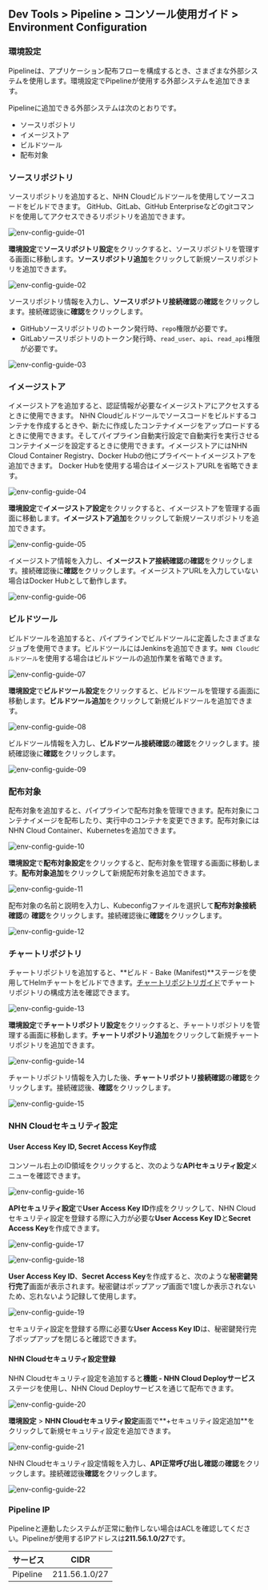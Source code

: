 ## Dev Tools > Pipeline > コンソール使用ガイド > Environment Configuration

### 環境設定

Pipelineは、アプリケーション配布フローを構成するとき、さまざまな外部システムを使用します。環境設定でPipelineが使用する外部システムを追加できます。

Pipelineに追加できる外部システムは次のとおりです。
- ソースリポジトリ
- イメージストア
- ビルドツール
- 配布対象

### ソースリポジトリ

ソースリポジトリを追加すると、NHN Cloudビルドツールを使用してソースコードをビルドできます。 GitHub、GitLab、GitHub Enterpriseなどのgitコマンドを使用してアクセスできるリポジトリを追加できます。

![env-config-guide-01](http://static.toastoven.net/prod_pipeline/2023-03-28/env-config-guide-01.png)

**環境設定**で**ソースリポジトリ設定**をクリックすると、ソースリポジトリを管理する画面に移動します。**ソースリポジトリ追加**をクリックして新規ソースリポジトリを追加できます。

![env-config-guide-02](http://static.toastoven.net/prod_pipeline/2023-03-28/env-config-guide-02.png)

ソースリポジトリ情報を入力し、**ソースリポジトリ接続確認**の**確認**をクリックします。接続確認後に**確認**をクリックします。
- GitHubソースリポジトリのトークン発行時、`repo`権限が必要です。
- GitLabソースリポジトリのトークン発行時、`read_user`、`api`、`read_api`権限が必要です。

![env-config-guide-03](http://static.toastoven.net/prod_pipeline/2023-03-28/env-config-guide-03.png)

### イメージストア

イメージストアを追加すると、認証情報が必要なイメージストアにアクセスするときに使用できます。 NHN Cloudビルドツールでソースコードをビルドするコンテナを作成するときや、新たに作成したコンテナイメージをアップロードするときに使用できます。そしてパイプライン自動実行設定で自動実行を実行させるコンテナイメージを設定するときに使用できます。イメージストアにはNHN Cloud Container Registry、Docker Hubの他にプライベートイメージストアを追加できます。 Docker Hubを使用する場合はイメージストアURLを省略できます。

![env-config-guide-04](http://static.toastoven.net/prod_pipeline/2023-03-28/env-config-guide-04.png)

**環境設定**で**イメージストア設定**をクリックすると、イメージストアを管理する画面に移動します。**イメージストア追加**をクリックして新規ソースリポジトリを追加できます。

![env-config-guide-05](http://static.toastoven.net/prod_pipeline/2023-03-28/env-config-guide-05.png)

イメージストア情報を入力し、**イメージストア接続確認**の**確認**をクリックします。接続確認後に**確認**をクリックします。イメージストアURLを入力していない場合はDocker Hubとして動作します。

![env-config-guide-06](http://static.toastoven.net/prod_pipeline/2023-03-28/env-config-guide-06.png)

### ビルドツール

ビルドツールを追加すると、パイプラインでビルドツールに定義したさまざまなジョブを使用できます。ビルドツールにはJenkinsを追加できます。`NHN Cloudビルドツール`を使用する場合はビルドツールの追加作業を省略できます。

![env-config-guide-07](http://static.toastoven.net/prod_pipeline/2023-03-28/env-config-guide-07.png)

**環境設定**で**ビルドツール設定**をクリックすると、ビルドツールを管理する画面に移動します。**ビルドツール追加**をクリックして新規ビルドツールを追加できます。

![env-config-guide-08](http://static.toastoven.net/prod_pipeline/2023-03-28/env-config-guide-08.png)

ビルドツール情報を入力し、**ビルドツール接続確認**の**確認**をクリックします。接続確認後に**確認**をクリックします。

![env-config-guide-09](http://static.toastoven.net/prod_pipeline/2023-03-28/env-config-guide-09.png)

### 配布対象

配布対象を追加すると、パイプラインで配布対象を管理できます。配布対象にコンテナイメージを配布したり、実行中のコンテナを変更できます。配布対象にはNHN Cloud Container、Kubernetesを追加できます。

![env-config-guide-10](http://static.toastoven.net/prod_pipeline/2023-03-28/env-config-guide-10.png)

**環境設定**で**配布対象設定**をクリックすると、配布対象を管理する画面に移動します。**配布対象追加**をクリックして新規配布対象を追加できます。

![env-config-guide-11](http://static.toastoven.net/prod_pipeline/2023-03-28/env-config-guide-11.png)

配布対象の名前と説明を入力し、Kubeconfigファイルを選択して**配布対象接続確認**の **確認**をクリックします。接続確認後に**確認**をクリックします。

![env-config-guide-12](http://static.toastoven.net/prod_pipeline/2023-03-28/env-config-guide-12.png)

### チャートリポジトリ

チャートリポジトリを追加すると、**ビルド - Bake (Manifest)**ステージを使用してHelmチャートをビルドできます。[チャートリポジトリガイド](https://helm.sh/docs/topics/chart_repository/)でチャートリポジトリの構成方法を確認できます。

![env-config-guide-13](http://static.toastoven.net/prod_pipeline/2023-03-28/env-config-guide-13.png)

**環境設定**で**チャートリポジトリ設定**をクリックすると、チャートリポジトリを管理する画面に移動します。**チャートリポジトリ追加**をクリックして新規チャートリポジトリを追加できます。

![env-config-guide-14](http://static.toastoven.net/prod_pipeline/2023-03-28/env-config-guide-14.png)

チャートリポジトリ情報を入力した後、**チャートリポジトリ接続確認**の**確認**をクリックします。接続確認後、**確認**をクリックします。

![env-config-guide-15](http://static.toastoven.net/prod_pipeline/2023-03-28/env-config-guide-15.png)

### NHN Cloudセキュリティ設定

#### User Access Key ID, Secret Access Key作成

コンソール右上のID領域をクリックすると、次のような**APIセキュリティ設定**メニューを確認できます。

![env-config-guide-16](https://kr1-api-object-storage.nhncloudservice.com/v1/AUTH_2acdfabf4efe4efc8a04c00b348110c9/cdn_origin/prod_pipeline/2023-12-19/env-config-guide-16.png)

**APIセキュリティ設定**で**User Access Key ID**作成をクリックして、NHN Cloudセキュリティ設定を登録する際に入力が必要な**User Access Key ID**と**Secret Access Key**を作成できます。

![env-config-guide-17](https://kr1-api-object-storage.nhncloudservice.com/v1/AUTH_2acdfabf4efe4efc8a04c00b348110c9/cdn_origin/prod_pipeline/2023-12-19/env-config-guide-17.png)

![env-config-guide-18](https://kr1-api-object-storage.nhncloudservice.com/v1/AUTH_2acdfabf4efe4efc8a04c00b348110c9/cdn_origin/prod_pipeline/2023-12-19/env-config-guide-18.png)

**User Access Key ID**、**Secret Access Key**を作成すると、次のような**秘密鍵発行完了**画面が表示されます。秘密鍵はポップアップ画面で1度しか表示されないため、忘れないよう記録して使用します。

![env-config-guide-19](https://kr1-api-object-storage.nhncloudservice.com/v1/AUTH_2acdfabf4efe4efc8a04c00b348110c9/cdn_origin/prod_pipeline/2023-12-19/env-config-guide-19.png)

セキュリティ設定を登録する際に必要な**User Access Key ID**は、秘密鍵発行完了ポップアップを閉じると確認できます。

#### NHN Cloudセキュリティ設定登録
NHN Cloudセキュリティ設定を追加すると**機能 - NHN Cloud Deployサービス**ステージを使用し、NHN Cloud Deployサービスを通じて配布できます。

![env-config-guide-20](https://kr1-api-object-storage.nhncloudservice.com/v1/AUTH_2acdfabf4efe4efc8a04c00b348110c9/cdn_origin/prod_pipeline/2023-12-19/env-config-guide-20.png)

**環境設定** > **NHN Cloudセキュリティ設定**画面で**+セキュリティ設定追加**をクリックして新規セキュリティ設定を追加できます。

![env-config-guide-21](https://kr1-api-object-storage.nhncloudservice.com/v1/AUTH_2acdfabf4efe4efc8a04c00b348110c9/cdn_origin/prod_pipeline/2023-12-19/env-config-guide-21.png)

NHN Cloudセキュリティ設定情報を入力し、**API正常呼び出し確認**の**確認**をクリックします。接続確認後**確認**をクリックします。

![env-config-guide-22](https://kr1-api-object-storage.nhncloudservice.com/v1/AUTH_2acdfabf4efe4efc8a04c00b348110c9/cdn_origin/prod_pipeline/2023-12-19/env-config-guide-22.png)

### Pipeline IP
Pipelineと連動したシステムが正常に動作しない場合はACLを確認してください。Pipelineが使用するIPアドレスは**211.56.1.0/27**です。

| サービス | CIDR |
|---|---|
| Pipeline | 211.56.1.0/27 |
